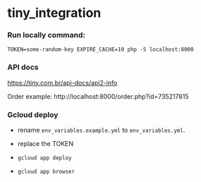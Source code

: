 # tiny_integration

### Run locally command:
`TOKEN=some-random-key EXPIRE_CACHE=10 php -S localhost:8000`

### API docs
https://tiny.com.br/api-docs/api2-info


Order example: http://localhost:8000/order.php?id=735217815


### Gcloud deploy
- rename `env_variables.example.yml` to `env_variables.yml`.
- replace the TOKEN

- `gcloud app deploy`

- `gcloud app browser`
